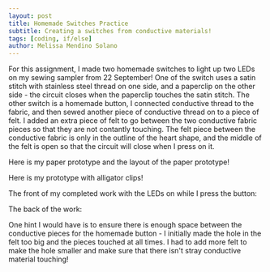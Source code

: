 ```yaml
---
layout: post
title: Homemade Switches Practice
subtitle: Creating a switches from conductive materials!
tags: [coding, if/else]
author: Melissa Mendino Solano
---
```


For this assignment, I made two homemade switches to light up two LEDs on my sewing sampler from 22 September!
One of the switch uses a satin stitch with stainless steel thread on one side, and a paperclip on the other side - the circuit closes when the paperclip touches the satin stitch.
The other switch is a homemade button, I connected conductive thread to the fabric, and then sewed another piece of conductive thread on to a piece of felt. I added an extra piece of felt to go between the two conductive fabric pieces so that they are not contantly touching.
The felt piece between the conductive fabric is only in the outline of the heart shape, and the middle of the felt is open so that the circuit will close when I press on it.

Here is my paper prototype and the layout of the paper prototype!

Here is my prototype with alligator clips!

The front of my completed work with the LEDs on while I press the button:

The back of the work:

One hint I would have is to ensure there is enough space between the conductive pieces for the homemade button - I initially made the hole in the felt too big and the pieces touched at all times. I had to add more felt to make the hole smaller and make sure that there isn't stray conductive material touching!
